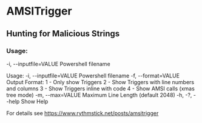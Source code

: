 # AMSITrigger
## Hunting for Malicious Strings

### Usage:

  -i, --inputfile=VALUE   Powershell filename
  


Usage:
  -i, --inputfile=VALUE      Powershell filename
  -f, --format=VALUE         Output Format:
                               1 - Only show Triggers
                               2 - Show Triggers with line numbers and columns
                               3 - Show Triggers inline with code
                               4 - Show AMSI calls (xmas tree mode)
  -m, --max=VALUE            Maximum Line Length (default 2048)
  -h, -?, --help             Show Help
  
  
For details see https://www.rythmstick.net/posts/amsitrigger


